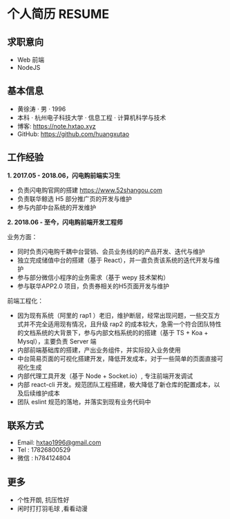 # 个人简历 RESUME

## 求职意向

- Web 前端
- NodeJS

## 基本信息

- ⻩徐涛 · 男 · 1996
- 本科 · 杭州电子科技大学 · 信息工程 · 计算机科学与技术
- 博客: <https://note.hxtao.xyz>
- GitHub: <https://github.com/huangxutao>


## 工作经验

**1. 2017.05 - 2018.06，闪电购前端实习生**

- 负责闪电购官网的搭建 <https://www.52shangou.com>
- 负责联华鲸选 H5 部分推广页的开发与维护
- 参与内部中台系统的开发维护

**2. 2018.06 - 至今，闪电购前端开发工程师**

业务方面：

- 同时负责闪电购千耦中台营销、会员业务线的的产品开发、迭代与维护
- 独立完成储值中台的搭建（基于 React），并一直负责该系统的迭代开发与维护
- 参与部分微信小程序的业务需求（基于 wepy 技术架构）
- 参与联华APP2.0 项目，负责券相关的H5页面开发与维护

前端工程化：

- 因为现有系统（阿里的 rap1 ）老旧，维护断层，经常出现问题，一些交互方式并不完全适用现有情况，且升级 rap2 的成本较大，急需一个符合团队特性的文档系统的大背景下，参与内部文档系统的的搭建（基于 TS + Koa + Mysql），主要负责 Server 端
- 内部前端基础库的搭建，产出业务组件，并实际投入业务使用
- 中台简易页面的可视化搭建开发，降低开发成本，对于一些简单的页面直接可视化生成
- 内部代理工具开发（基于 Node + Socket.io）, 专注前端开发调试
- 内部 react-cli 开发。规范团队工程搭建，极大降低了新仓库的配置成本，以及后续维护成本
- 团队 eslint 规范的落地，并落实到现有业务代码中

## 联系方式

- Email: hxtao1996@gmail.com
- Tel : 17826800529
- 微信 : h784124804

## 更多

- 个性开朗, 抗压性好
- 闲时打打羽毛球 ,看看动漫
